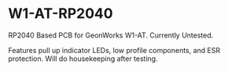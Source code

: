 # W1-AT-RP2040
RP2040 Based PCB for GeonWorks W1-AT. Currently Untested.

Features pull up indicator LEDs, low profile components, and ESR protection. Will do housekeeping after testing.
